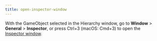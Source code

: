 ```yaml
---
title: open-inspector-window
---
```


With the GameObject selected in the Hierarchy window, go to **Window** &gt; **General** &gt; **Inspector**, or press
Ctrl+3 (macOS: Cmd+3) to open
the [Inspector window](https://docs.unity3d.com/Documentation/Manual/UsingTheInspector.html).